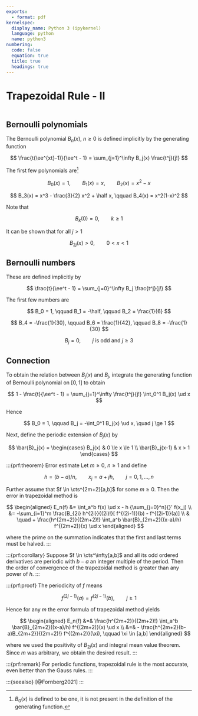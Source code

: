 ```yaml
---
exports:
  - format: pdf
kernelspec:
  display_name: Python 3 (ipykernel)
  language: python
  name: python3
numbering:
  code: false
  equation: true
  title: true
  headings: true
---
```


# Trapezoidal Rule - II

```{include} math.md
```

## Bernoulli polynomials

The Bernoulli polynomial $B_n(x)$, $n \ge 0$ is defined implicitly by the generating function

$$
\frac{t(\ee^{xt}-1)}{\ee^t - 1} = \sum_{j=1}^\infty B_j(x) \frac{t^j}{j!}
$$

The first few polynomials are[^1]

$$
B_0(x)=1, \qquad B_1(x)=x, \qquad B_2(x) = x^2 - x
$$

$$
B_3(x) = x^3 - \frac{3}{2} x^2 + \half x, \qquad B_4(x) = x^2(1-x)^2
$$

Note that 

$$
B_k(0)=0, \qquad k \ge 1
$$ 

It can be shown that for all $j > 1$ 

$$
B_{2j}(x) > 0, \qquad 0 < x < 1
$$

## Bernoulli numbers

These are defined implicitly by

$$
\frac{t}{\ee^t - 1} = \sum_{j=0}^\infty B_j \frac{t^j}{j!}
$$ 

The first few numbers are

$$
B_0 = 1, \qquad B_1 = -\half, \qquad B_2 = \frac{1}{6}
$$

$$
B_4 = -\frac{1}{30}, \qquad B_6 = \frac{1}{42}, \qquad B_8 = -\frac{1}{30}
$$

$$
B_j = 0, \qquad \textrm{$j$ is odd and $j \ge 3$}
$$

## Connection

To obtain the relation between $B_j(x)$ and $B_j$, integrate the generating function of Bernoulli polynomial on $[0,1]$ to obtain

$$
1 - \frac{t}{\ee^t - 1} = \sum_{j=1}^\infty \frac{t^j}{j!} \int_0^1 B_j(x) \ud x
$$

Hence 

$$
B_0 = 1, \qquad B_j = -\int_0^1 B_j(x) \ud x, \quad j \ge 1
$$

Next, define the periodic extension of $B_j(x)$ by

$$
\bar{B}_j(x) = \begin{cases}
B_j(x) & 0 \le x \le 1 \\
\bar{B}_j(x-1) & x > 1
\end{cases}
$$

:::{prf:theorem} Error estimate
Let $m \ge 0$, $n \ge 1$ and define 

$$
h = (b-a)/n, \qquad x_j = a + jh, \qquad j=0,1,\ldots,n
$$

Further assume that $f \in \cts^{2m+2}[a,b]$ for some $m \ge 0$. Then the error in trapezoidal method is 

$$
\begin{aligned}
E_n(f) 
&= \int_a^b f(x) \ud x - h {\sum_{j=0}^n}{}' f(x_j) \\
&= -\sum_{i=1}^m \frac{B_{2i} h^{2i}}{(2i)!}[ f^{(2i-1)}(b) - f^{(2i-1)}(a)] \\
& \quad + \frac{h^{2m+2}}{(2m+2)!} \int_a^b \bar{B}_{2m+2}((x-a)/h) f^{(2m+2)}(x) \ud x
\end{aligned}
$$ 

where the prime on the summation indicates that the first and last terms must be halved.
:::

:::{prf:corollary}
Suppose $f \in \cts^\infty[a,b]$ and all its odd ordered derivatives are periodic with $b-a$ an integer multiple of the period. Then the order of convergence of the trapezoidal method is greater than any power of $h$.
:::

:::{prf:proof}
The periodicity of $f$ means

$$
f^{(2j-1)}(a) = f^{(2j-1)}(b), \qquad j \ge 1
$$ 

Hence for any $m$ the error formula of trapezoidal method yields 

$$
\begin{aligned}
E_n(f) &=& \frac{h^{2m+2}}{(2m+2)!} \int_a^b \bar{B}_{2m+2}((x-a)/h) f^{(2m+2)}(x) \ud x \\
&=& - \frac{h^{2m+2}(b-a)B_{2m+2}}{(2m+2)!} f^{(2m+2)}(\xi), \qquad \xi \in [a,b]
\end{aligned}
$$ 

where we used the positivity of $B_{2j}(x)$ and integral mean value theorem. Since $m$ was arbitrary, we obtain the desired
result.
:::

:::{prf:remark}
For periodic functions, trapezoidal rule is the most accurate, even better than the Gauss rules.
:::

:::{seealso}
[@Fornberg2021]
:::

[^1]: $B_0(x)$ is defined to be one, it is not present in the definition
    of the generating function.

